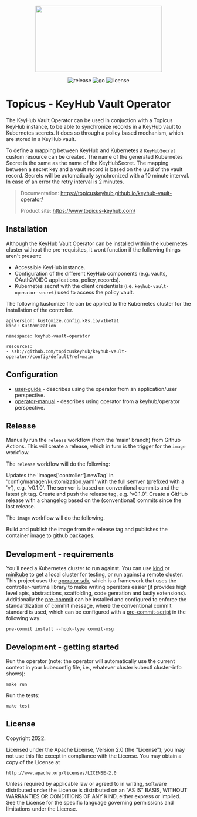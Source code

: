 <p align="center">
  <img src="assets/keyhub.png" width="345" height="180">
</p>

<p align="center">
  <img src="https://img.shields.io/github/v/release/topicuskeyhub/keyhub-vault-operator" alt="release">
  <img src="https://img.shields.io/github/go-mod/go-version/topicuskeyhub/keyhub-vault-operator" alt="go">
  <img src="https://img.shields.io/github/license/topicuskeyhub/keyhub-vault-operator" alt="license">
</p>

# Topicus - KeyHub Vault Operator

The KeyHub Vault Operator can be used in conjuction with a Topicus KeyHub instance, to be able to synchronize records in a KeyHub vault to Kubernetes secrets. It does so through a policy based mechanism, which are stored in a KeyHub vault. 

To define a mapping between KeyHub and Kubernetes a `KeyHubSecret` custom resource can be created. The name of the generated Kubernetes Secret is the same as the name of the KeyHubSecret. The mapping between a secret key and a vault record is based on the uuid of the vault record. Secrets will be automatically synchronized with a 10 minute interval. In case of an error the retry interval is 2 minutes.

> Documentation: https://topicuskeyhub.github.io/keyhub-vault-operator/
>
> Product site: https://www.topicus-keyhub.com/

## Installation

Although the KeyHub Vault Operator can be installed within the kubernetes cluster without the pre-requisites, it wont function if the following things aren't present:
- Accessible KeyHub instance.
- Configuration of the different KeyHub components (e.g. vaults, OAuth2/OIDC applications, policy, records).
- Kubernetes secret with the client credentials (i.e. `keyhub-vault-operator-secret`) used to access the policy vault.

The following kustomize file can be applied to the Kubernetes cluster for the installation of the controller.
```
apiVersion: kustomize.config.k8s.io/v1beta1
kind: Kustomization

namespace: keyhub-vault-operator

resources:
- ssh://github.com/topicuskeyhub/keyhub-vault-operator//config/default?ref=main
```
## Configuration

- [user-guide](docs/user-guide.md) - describes using the operator from an application/user perspective.
- [operator-manual](docs/operator-manual.md) - describes using operator from a keyhub/operator perspective.

## Release
Manually run the `release` workflow (from the 'main' branch) from Github Actions. This will create a release, which in turn is the trigger for the `image` workflow.

The `release` workflow will do the following:

Updates the 'images['controller'].newTag' in 'config/manager/kustomization.yaml' with the full semver (prefixed with a 'v'), e.g. 'v0.1.0'. The semver is based on conventional commits and the latest git tag. Create and push the release tag, e.g. 'v0.1.0'. Create a GitHub release with a changelog based on the (conventional) commits since the last release.

The `image` workflow will do the following.

Build and publish the image from the release tag and publishes the container image to github packages.

## Development - requirements

You’ll need a Kubernetes cluster to run against. You can use [kind](https://github.com/kubernetes-sigs/kind) or [minikube](https://minikube.sigs.k8s.io/docs/) to get a local cluster for testing, or run against a remote cluster. This project uses the [operator sdk](https://sdk.operatorframework.io/), which is a framework that uses the controller-runtime library to make writing operators easier (it provides high level apis, abstractions, scaffolding, code genration and lastly extensions). Additionally the [pre-commit](https://pre-commit.com/#install) can be installed and configured to enforce the standardization of commit message, where the conventional commit standard is used, which can be configured with a [pre-commit-script](https://github.com/compilerla/conventional-pre-commit) in the following way:

```console
pre-commit install --hook-type commit-msg
```

## Development - getting started

Run the operator (note: the operator will automatically use the current context in your kubeconfig file, i.e., whatever cluster kubectl cluster-info shows):
```
make run
```

Run the tests:
```
make test
```

## License

Copyright 2022.

Licensed under the Apache License, Version 2.0 (the "License");
you may not use this file except in compliance with the License.
You may obtain a copy of the License at

    http://www.apache.org/licenses/LICENSE-2.0

Unless required by applicable law or agreed to in writing, software
distributed under the License is distributed on an "AS IS" BASIS,
WITHOUT WARRANTIES OR CONDITIONS OF ANY KIND, either express or implied.
See the License for the specific language governing permissions and
limitations under the License.